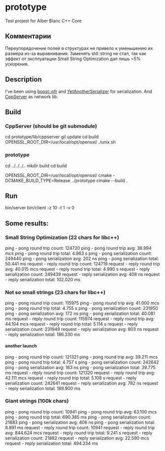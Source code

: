 # prototype
Test projest for Alber Blanc C++ Core

## Комментарии
Переупорядочение полей в структурах не привело к уменьшению их размера из-за выравнивания.
Заменять std::string не стал, так как эффект от эксплуатации Small String Optimization дал
лишь ~5% ускорения.

## Description
I've been using [boost::pfr](https://github.com/apolukhin/magic_get) and
[YetAnotherSerializer](https://github.com/niXman/yas) for serialization.
And [CppServer](https://github.com/chronoxor/CppServer) as network lib.

## Build
### CppServer (should be git submodule)

cd prototype/lib/cppserver
gil update
cd build
OPENSSL_ROOT_DIR=/usr/local/opt/openssl/ ./unix.sh

### prototype
cd ../../../..
mkdir build
cd build

OPENSSL_ROOT_DIR=/usr/local/opt/openssl/ cmake -DCMAKE_BUILD_TYPE=Release ../prototype
cmake --build .

## Run
bin/server
bin/client -z 10 -t 1 -v 0

## Some results:

### Small String Optimization (22 chars for libc++)

ping - pong round trip count: 124720
ping - pong round trip avg: 38.994 mcs
ping - pong round trip total: 4.863 s
ping - pong serialization count: 249440
ping - pong serialization avg: 202 ns
ping - pong serialization total: 50.441 ms
request - reply round trip count: 124719
request - reply round trip avg: 40.015 mcs
request - reply round trip total: 4.990 s
request - reply serialization count: 249439
request - reply serialization avg: 408 ns
request - reply serialization total: 102.020 ms

### Not so small strings (23 chars for libc++)

ping - pong round trip count: 115975
ping - pong round trip avg: 41.000 mcs
ping - pong round trip total: 4.755 s
ping - pong serialization count: 231950
ping - pong serialization avg: 172 ns
ping - pong serialization total: 40.081 ms
request - reply round trip count: 115974
request - reply round trip avg: 44.104 mcs
request - reply round trip total: 5.114 s
request - reply serialization count: 231949
request - reply serialization avg: 803 ns
request - reply serialization total: 186.330 ms

#### another launch
ping - pong round trip count: 121321
ping - pong round trip avg: 39.211 mcs
ping - pong round trip total: 4.757 s
ping - pong serialization count: 242642
ping - pong serialization avg: 163 ns
ping - pong serialization total: 39.775 ms
request - reply round trip count: 121320
request - reply round trip avg: 42.111 mcs
request - reply round trip total: 5.108 s
request - reply serialization count: 242641
request - reply serialization avg: 782 ns
request - reply serialization total: 189.900 ms

### Giant strings (100k chars)

ping - pong round trip count: 10941
ping - pong round trip avg: 63.100 mcs
ping - pong round trip total: 690.385 ms
ping - pong serialization count: 21883
ping - pong serialization avg: 406 ns
ping - pong serialization total: 8.891 ms
request - reply round trip count: 10941
request - reply round trip avg: 844.624 mcs
request - reply round trip total: 9.241 s
request - reply serialization count: 21882
request - reply serialization avg: 22.590 mcs
request - reply serialization total: 494.334 ms
